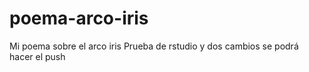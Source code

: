 # poema-arco-iris
Mi poema sobre el arco iris
Prueba de rstudio y dos cambios se podrá hacer el push